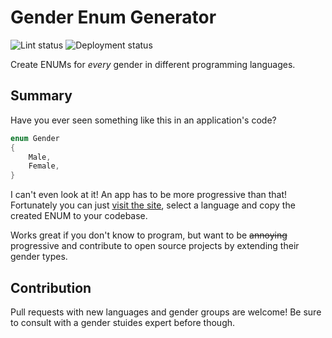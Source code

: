 # Gender Enum Generator

![Lint status](https://github.com/lehoczky/gender-enum-generator/workflows/Lint/badge.svg)
![Deployment status](https://github.com/lehoczky/gender-enum-generator/workflows/Github%20Pages/badge.svg)

Create ENUMs for _every_ gender in different programming languages.

## Summary

Have you ever seen something like this in an application's code?

```csharp
enum Gender
{
    Male,
    Female,
}
```

I can't even look at it! An app has to be more progressive than that! Fortunately you can just [visit the site](https://lehoczky.github.io/gender-enum-generator/), select a language and copy the created ENUM to your codebase.

Works great if you don't know to program, but want to be ~~annoying~~ progressive and contribute to open source projects by extending their gender types.

## Contribution

Pull requests with new languages and gender groups are welcome! Be sure to consult with a gender stuides expert before though.
